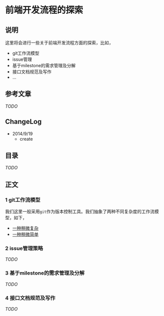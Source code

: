 # 前端开发流程的探索

## 说明

这里将会进行一些关于前端开发流程方面的探索，比如，

- git工作流模型
- issue管理
- 基于milestone的需求管理及分解
- 接口文档规范及写作
- ...

## 参考文章

*TODO*

## ChangeLog

- 2014/9/19
    - create

## 目录

*TODO*

## 正文

### 1 git工作流模型

我们这里一般采用`git`作为版本控制工具。我们抽象了两种不同复杂度的工作流模型，如下，

- [一种稍微复杂](git-branch.md)
- [一种稍微简单](git-branch-2.md)

### 2 issue管理策略

*TODO*

### 3 基于milestone的需求管理及分解

*TODO*

### 4 接口文档规范及写作

*TODO*
